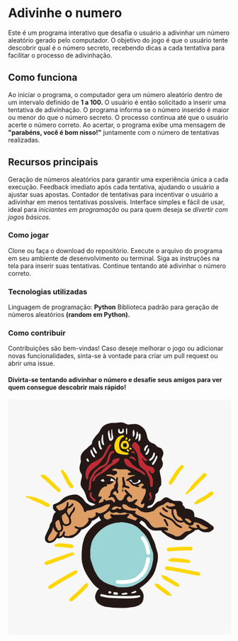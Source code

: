 ﻿# Adivinhe o numero

Este é um programa interativo que desafia o usuário a adivinhar um número aleatório gerado pelo computador. O objetivo do jogo é que o usuário tente descobrir qual é o número secreto, recebendo dicas a cada tentativa para facilitar o processo de adivinhação.

## Como funciona

Ao iniciar o programa, o computador gera um número aleatório dentro de um intervalo definido de **1 a 100.**
O usuário é então solicitado a inserir uma tentativa de adivinhação.
O programa informa se o número inserido é maior ou menor do que o número secreto.
O processo continua até que o usuário acerte o número correto.
Ao acertar, o programa exibe uma mensagem de **"parabéns, você é bom nisso!"** juntamente com o número de tentativas realizadas.

## Recursos principais
Geração de números aleatórios para garantir uma experiência única a cada execução.
Feedback imediato após cada tentativa, ajudando o usuário a ajustar suas apostas.
Contador de tentativas para incentivar o usuário a adivinhar em menos tentativas possíveis.
Interface simples e fácil de usar, ideal para *iniciantes em programação* ou para quem deseja se *divertir com jogos básicos.*

### Como jogar
Clone ou faça o download do repositório.
Execute o arquivo do programa em seu ambiente de desenvolvimento ou terminal.
Siga as instruções na tela para inserir suas tentativas.
Continue tentando até adivinhar o número correto.

### Tecnologias utilizadas
Linguagem de programação: **Python** 
Biblioteca padrão para geração de números aleatórios **(random em Python).**

### Como contribuir
Contribuições são bem-vindas! Caso deseje melhorar o jogo ou adicionar novas funcionalidades, sinta-se à vontade para criar um pull request ou abrir uma issue.


#### Divirta-se tentando adivinhar o número e desafie seus amigos para ver quem consegue descobrir mais rápido!


![cartomante](imagem/cartomante2.jpg)
